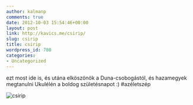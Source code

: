 ```yaml
---
author: kalmanp
comments: true
date: 2012-10-03 15:54:46+00:00
layout: post
link: http://kavics.me/csirip/
slug: csirip
title: csirip
wordpress_id: 780
categories:
- Uncategorized
---
```


ezt most ide is, és utána elköszönök a Duna-csobogástól, és hazamegyek megtanulni Ukulélén a boldog születésnapot :) #azéletszép




![csirip](http://kavics.freeblog.hu/files/2012/10/csirip%20@kalmanp.png)
